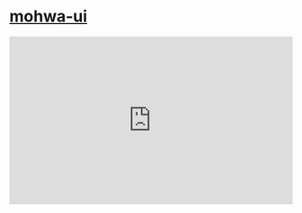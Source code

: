 # [mohwa-ui](https://github.com/mohwa/mohwaUI)

<iframe width="100%" height="300" src="http://jsfiddle.net/mohwa/gznkrwjp/7/embedded/result,html,js,css" allowpaymentrequest allowfullscreen="allowfullscreen" frameborder="0"></iframe>